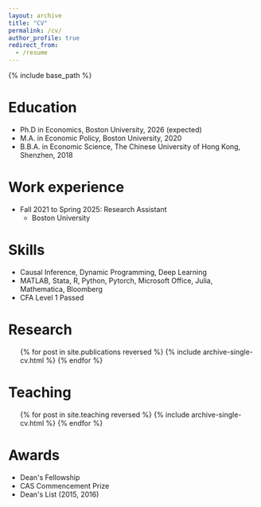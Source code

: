 ```yaml
---
layout: archive
title: "CV"
permalink: /cv/
author_profile: true
redirect_from:
  - /resume
---
```


{% include base_path %}

Education
======
* Ph.D in Economics, Boston University, 2026 (expected)
* M.A. in Economic Policy, Boston University, 2020
* B.B.A. in Economic Science, The Chinese University of Hong Kong, Shenzhen, 2018

Work experience
======
* Fall 2021 to Spring 2025: Research Assistant
  * Boston University
  
Skills
======
* Causal Inference, Dynamic Programming, Deep Learning
* MATLAB, Stata, R, Python, Pytorch, Microsoft Office, Julia, Mathematica, Bloomberg
* CFA Level 1 Passed


Research
======
  <ul>{% for post in site.publications reversed %}
    {% include archive-single-cv.html %}
  {% endfor %}</ul>
  
Teaching
======
  <ul>{% for post in site.teaching reversed %}
    {% include archive-single-cv.html %}
  {% endfor %}</ul>


Awards
======
* Dean's Fellowship
* CAS Commencement Prize
* Dean's List (2015, 2016)
